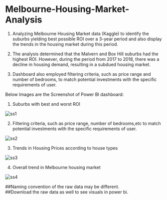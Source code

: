 # Melbourne-Housing-Market-Analysis
1. Analyzing Melbourne Housing Market data (Kaggle) to identify the suburbs yielding best possible ROI over a 3-year period and also display  the trends in the housing market during this period.

2. The analysis determined that the Malvern and Box Hill suburbs had the highest ROI. However, during the period from 2017 to 2018, there was a decline in housing demand, resulting in a subdued housing market.<br>

3. Dashboard also employed filtering criteria, such as price range and number of bedrooms, to match potential investments with the specific requirements of user.

Below Images are the Screenshot of Power BI dashboard:
1. Suburbs with best and worst ROI

![ss1](https://user-images.githubusercontent.com/75730717/212480277-ec5dfdc0-5435-449f-a5e6-0423e8ca6660.png)

2. Filtering criteria, such as price range, number of bedrooms,etc to match potential investments with the specific requirements of user.

![ss2](https://user-images.githubusercontent.com/75730717/212479692-c6335579-bb53-4a68-8936-01964650c5af.png)

3. Trends in Housing Prices according to house types

![ss3](https://user-images.githubusercontent.com/75730717/212479696-2c533125-9774-450b-b5b0-10eeb50c3e29.png)

4. Overall trend in Melbourne housing market

![ss4](https://user-images.githubusercontent.com/75730717/212479702-e596d023-75aa-4811-be16-793c0b83e4ef.png)


##Naming convention of the raw data may be different.<br>
##Download the raw data as well to see visuals in power bi.<br>
